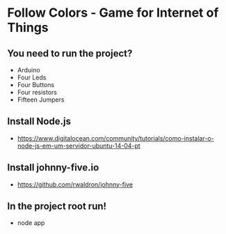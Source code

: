 # Follow Colors - Game for Internet of Things

## You need to run the project?
* Arduino
* Four Leds
* Four Buttons
* Four resistors
* Fifteen Jumpers

## Install Node.js
* https://www.digitalocean.com/community/tutorials/como-instalar-o-node-js-em-um-servidor-ubuntu-14-04-pt

## Install johnny-five.io
* https://github.com/rwaldron/johnny-five

## In the project root run!
* node app